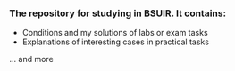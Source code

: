 ### The repository for studying in BSUIR. It contains:
* Conditions and my solutions of labs or exam tasks
* Explanations of interesting cases in practical tasks

... and more
